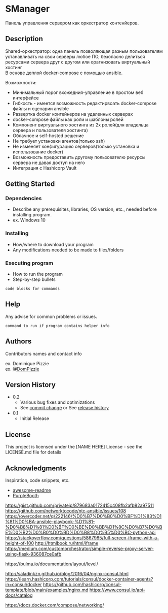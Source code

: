 # SManager

Панель управления сервером как оркестратор контенйеров.

## Description

Shared-оркестратор: одна панель позволяющая разным пользователям устанавливать на свои серверы любое ПО, безопасно делиться ресурсами сервера друг с другом или орагнизовать виртуальный хостинг  
В основе деплой docker-compose с помощью ansible.  



Возможности:
* Минимальный порог вхожедния-управление в простом веб интерфейсе
* Гибкость - имеется возможность редактирвоать docker-compose файлы и сценарии ansible
* Развертка docker контейнеров на удаленных серверах
* docker-compose файлы как роли и шаблоны ролей
* Компонент виртуального хостинга из 2х ролей(для владельца сервера и пользователя хостинга)
* Облачное и self-hosted решение
* Не требует установки агентов(только ssh)
* Не изменяет конфигурацию серверов(только установка и использование docker)
* Возможность предоставить другому пользователю ресурсы сервера не давая доступ на него
* Интеграция с Hashicorp Vault


## Getting Started

### Dependencies

* Describe any prerequisites, libraries, OS version, etc., needed before installing program.
* ex. Windows 10

### Installing

* How/where to download your program
* Any modifications needed to be made to files/folders

### Executing program

* How to run the program
* Step-by-step bullets
```
code blocks for commands
```

## Help

Any advise for common problems or issues.
```
command to run if program contains helper info
```

## Authors

Contributors names and contact info

ex. Dominique Pizzie  
ex. [@DomPizzie](https://twitter.com/dompizzie)

## Version History

* 0.2
    * Various bug fixes and optimizations
    * See [commit change]() or See [release history]()
* 0.1
    * Initial Release

## License

This project is licensed under the [NAME HERE] License - see the LICENSE.md file for details

## Acknowledgments

Inspiration, code snippets, etc.
* [awesome-readme](https://github.com/matiassingers/awesome-readme)
* [PurpleBooth](https://gist.github.com/PurpleBooth/109311bb0361f32d87a2)

https://gist.github.com/privateip/879683a0172415c408fb2afb82a97511
https://github.com/networktocode/ntc-ansible/issues/108
https://overcoder.net/q/222146/%D0%B7%D0%B0%D0%BF%D1%83%D1%81%D0%BA-ansible-playbook-%D1%81-%D0%B8%D1%81%D0%BF%D0%BE%D0%BB%D1%8C%D0%B7%D0%BE%D0%B2%D0%B0%D0%BD%D0%B8%D0%B5%D0%BC-python-api
https://stackoverflow.com/questions/5867985/full-screen-iframe-with-a-height-of-100
http://htmlbook.ru/html/iframe
https://medium.com/customorchestrator/simple-reverse-proxy-server-using-flask-936087ce0afb

https://bulma.io/documentation/layout/level/

http://saladinkzn.github.io/blog/2016/04/nginx-consul.html
https://learn.hashicorp.com/tutorials/consul/docker-container-agents?in=consul/docker
https://github.com/hashicorp/consul-template/blob/main/examples/nginx.md
https://www.consul.io/api-docs/catalog

https://docs.docker.com/compose/networking/